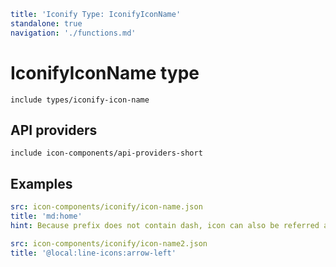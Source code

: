 ```yaml
title: 'Iconify Type: IconifyIconName'
standalone: true
navigation: './functions.md'
```

# IconifyIconName type

`include types/iconify-icon-name`

## API providers

`include icon-components/api-providers-short`

## Examples

```yaml
src: icon-components/iconify/icon-name.json
title: 'md:home'
hint: Because prefix does not contain dash, icon can also be referred as 'md-home'
```

```yaml
src: icon-components/iconify/icon-name2.json
title: '@local:line-icons:arrow-left'
```
